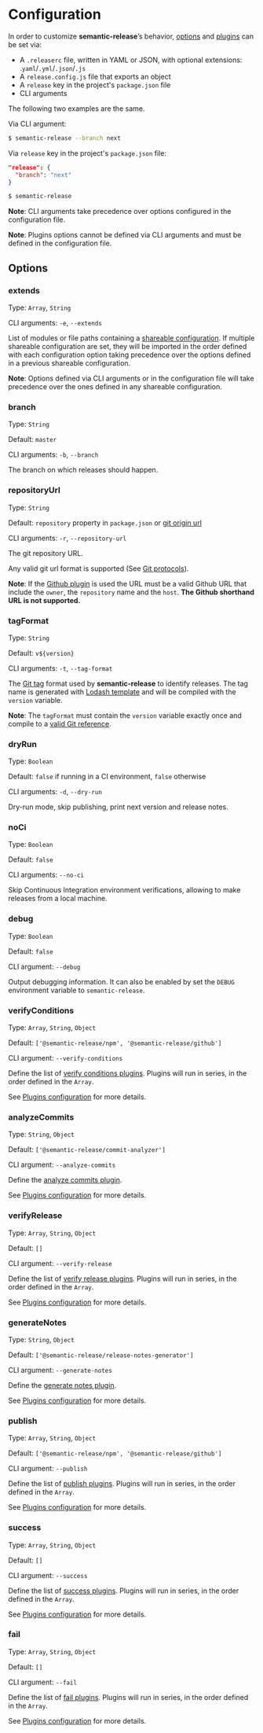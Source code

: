 # Configuration

In order to customize **semantic-release**’s behavior, [options](#options) and [plugins](plugins.md) can be set via:
- A `.releaserc` file, written in YAML or JSON, with optional extensions: .`yaml`/`.yml`/`.json`/`.js`
- A `release.config.js` file that exports an object
- A `release` key in the project's `package.json` file
- CLI arguments

The following two examples are the same.

Via CLI argument:

```bash
$ semantic-release --branch next
```

Via `release` key in the project's `package.json` file:

```json
"release": {
  "branch": "next"
}
```
```bash
$ semantic-release
```

**Note**: CLI arguments take precedence over options configured in the configuration file.

**Note**: Plugins options cannot be defined via CLI arguments and must be defined in the configuration file.

## Options

### extends

Type: `Array`, `String`

CLI arguments: `-e`, `--extends`

List of modules or file paths containing a [shareable configuration](shareable-configurations.md). If multiple shareable configuration are set, they will be imported in the order defined with each configuration option taking precedence over the options defined in a previous shareable configuration.

**Note**: Options defined via CLI arguments or in the configuration file will take precedence over the ones defined in any shareable configuration.

### branch

Type: `String`

Default: `master`

CLI arguments: `-b`, `--branch`

The branch on which releases should happen.

### repositoryUrl

Type: `String`

Default: `repository` property in `package.json` or [git origin url](https://git-scm.com/book/en/v2/Git-Basics-Working-with-Remotes)

CLI arguments: `-r`, `--repository-url`

The git repository URL.

Any valid git url format is supported (See [Git protocols](https://git-scm.com/book/en/v2/Git-on-the-Server-The-Protocols)).

**Note**: If the [Github plugin](https://github.com/semantic-release/github) is used the URL must be a valid Github URL that include the `owner`, the `repository` name and the `host`. **The Github shorthand URL is not supported.**

### tagFormat

Type: `String`

Default: `v${version}`

CLI arguments: `-t`, `--tag-format`

The [Git tag](https://git-scm.com/book/en/v2/Git-Basics-Tagging) format used by **semantic-release** to identify releases. The tag name is generated with [Lodash template](https://lodash.com/docs#template) and will be compiled with the `version` variable.

**Note**: The `tagFormat` must contain the `version` variable exactly once and compile to a [valid Git reference](https://git-scm.com/docs/git-check-ref-format#_description).

### dryRun

Type: `Boolean`

Default: `false` if running in a CI environment, `false` otherwise

CLI arguments: `-d`, `--dry-run`

Dry-run mode, skip publishing, print next version and release notes.

### noCi

Type: `Boolean`

Default: `false`

CLI arguments: `--no-ci`

Skip Continuous Integration environment verifications, allowing to make releases from a local machine.

### debug

Type: `Boolean`

Default: `false`

CLI argument: `--debug`

Output debugging information. It can also be enabled by set the `DEBUG` environment variable to `semantic-release`.

### verifyConditions

Type: `Array`, `String`, `Object`

Default: `['@semantic-release/npm', '@semantic-release/github']`

CLI argument: `--verify-conditions`

Define the list of [verify conditions plugins](plugins.md#verifyconditions-plugin). Plugins will run in series, in the order defined in the `Array`.

See [Plugins configuration](plugins.md#configuration) for more details.

### analyzeCommits

Type: `String`, `Object`

Default: `['@semantic-release/commit-analyzer']`

CLI argument: `--analyze-commits`

Define the [analyze commits plugin](plugins.md#analyzecommits-plugin).

See [Plugins configuration](plugins.md#configuration) for more details.

### verifyRelease

Type: `Array`, `String`, `Object`

Default: `[]`

CLI argument: `--verify-release`

Define the list of [verify release plugins](plugins.md#verifyrelease-plugin). Plugins will run in series, in the order defined in the `Array`.

See [Plugins configuration](plugins.md#configuration) for more details.

### generateNotes

Type: `String`, `Object`

Default: `['@semantic-release/release-notes-generator']`

CLI argument: `--generate-notes`

Define the [generate notes plugin](plugins.md#generatenotes-plugin).

See [Plugins configuration](plugins.md#configuration) for more details.

### publish

Type: `Array`, `String`, `Object`

Default: `['@semantic-release/npm', '@semantic-release/github']`

CLI argument: `--publish`

Define the list of [publish plugins](plugins.md#publish-plugin). Plugins will run in series, in the order defined in the `Array`.

See [Plugins configuration](plugins.md#configuration) for more details.

### success

Type: `Array`, `String`, `Object`

Default: `[]`

CLI argument: `--success`

Define the list of [success plugins](plugins.md#success-plugin). Plugins will run in series, in the order defined in the `Array`.

See [Plugins configuration](plugins.md#configuration) for more details.

### fail

Type: `Array`, `String`, `Object`

Default: `[]`

CLI argument: `--fail`

Define the list of [fail plugins](plugins.md#fail-plugin). Plugins will run in series, in the order defined in the `Array`.

See [Plugins configuration](plugins.md#configuration) for more details.
